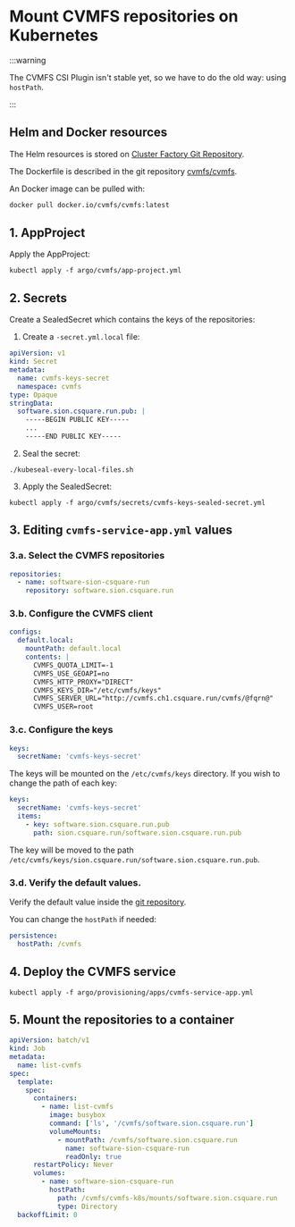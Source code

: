 # Mount CVMFS repositories on Kubernetes

:::warning

The CVMFS CSI Plugin isn't stable yet, so we have to do the old way: using `hostPath`.

:::

## Helm and Docker resources

The Helm resources is stored on [Cluster Factory Git Repository](https://github.com/SquareFactory/cluster-factory-ce/tree/main/helm/cvmfs-service).

The Dockerfile is described in the git repository [cvmfs/cvmfs](https://github.dev/cvmfs/cvmfs/blob/devel/packaging/container/Dockerfile).

An Docker image can be pulled with:

```sh
docker pull docker.io/cvmfs/cvmfs:latest
```

## 1. AppProject

Apply the AppProject:

```shell title="user@local:/cluster-factory-ce"
kubectl apply -f argo/cvmfs/app-project.yml
```

## 2. Secrets

Create a SealedSecret which contains the keys of the repositories:

1. Create a `-secret.yml.local` file:

```yaml title="argo/cvmfs/secrets/cvmfs-keys-secret.yml.local"
apiVersion: v1
kind: Secret
metadata:
  name: cvmfs-keys-secret
  namespace: cvmfs
type: Opaque
stringData:
  software.sion.csquare.run.pub: |
    -----BEGIN PUBLIC KEY-----
    ...
    -----END PUBLIC KEY-----
```

2. Seal the secret:

```shell title="user@local:/cluster-factory-ce"
./kubeseal-every-local-files.sh
```

3. Apply the SealedSecret:

```shell title="user@local:/cluster-factory-ce"
kubectl apply -f argo/cvmfs/secrets/cvmfs-keys-sealed-secret.yml
```

## 3. Editing `cvmfs-service-app.yml` values

### 3.a. Select the CVMFS repositories

```yaml title="argo/provisioning/apps/cvmfs-service-app.yml > spec > source > helm > values > repositories"
repositories:
  - name: software-sion-csquare-run
    repository: software.sion.csquare.run
```

### 3.b. Configure the CVMFS client

```yaml title="argo/provisioning/apps/cvmfs-service-app.yml > spec > source > helm > values > configs"
configs:
  default.local:
    mountPath: default.local
    contents: |
      CVMFS_QUOTA_LIMIT=-1
      CVMFS_USE_GEOAPI=no
      CVMFS_HTTP_PROXY="DIRECT"
      CVMFS_KEYS_DIR="/etc/cvmfs/keys"
      CVMFS_SERVER_URL="http://cvmfs.ch1.csquare.run/cvmfs/@fqrn@"
      CVMFS_USER=root
```

### 3.c. Configure the keys

```yaml title="argo/provisioning/apps/cvmfs-service-app.yml > spec > source > helm > values > keys"
keys:
  secretName: 'cvmfs-keys-secret'
```

The keys will be mounted on the `/etc/cvmfs/keys` directory. If you wish to change the path of each key:

```yaml title="argo/provisioning/apps/cvmfs-service-app.yml > spec > source > helm > values > keys"
keys:
  secretName: 'cvmfs-keys-secret'
  items:
    - key: software.sion.csquare.run.pub
      path: sion.csquare.run/software.sion.csquare.run.pub
```

The key will be moved to the path `/etc/cvmfs/keys/sion.csquare.run/software.sion.csquare.run.pub`.

### 3.d. Verify the default values.

Verify the default value inside the [git repository](https://github.com/SquareFactory/cluster-factory-ce/tree/main/helm/cvmfs-service/values.yaml).

You can change the `hostPath` if needed:

```yaml title="argo/provisioning/apps/cvmfs-service-app.yml > spec > source > helm > values > persistence"
persistence:
  hostPath: /cvmfs
```

## 4. Deploy the CVMFS service

```shell title="user@local:/cluster-factory-ce"
kubectl apply -f argo/provisioning/apps/cvmfs-service-app.yml
```

## 5. Mount the repositories to a container

```yaml title="job.yaml"
apiVersion: batch/v1
kind: Job
metadata:
  name: list-cvmfs
spec:
  template:
    spec:
      containers:
        - name: list-cvmfs
          image: busybox
          command: ['ls', '/cvmfs/software.sion.csquare.run']
          volumeMounts:
            - mountPath: /cvmfs/software.sion.csquare.run
              name: software-sion-csquare-run
              readOnly: true
      restartPolicy: Never
      volumes:
        - name: software-sion-csquare-run
          hostPath:
            path: /cvmfs/cvmfs-k8s/mounts/software.sion.csquare.run
            type: Directory
  backoffLimit: 0
```
